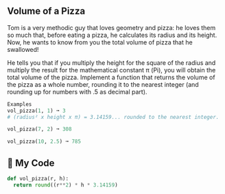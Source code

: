 ## Volume of a Pizza

Tom is a very methodic guy that loves geometry and pizza: he loves them so much that, before eating a pizza, he calculates its radius and its height. Now, he wants to know from you the total volume of pizza that he swallowed!

He tells you that if you multiply the height for the square of the radius and multiply the result for the mathematical constant π (Pi), you will obtain the total volume of the pizza. Implement a function that returns the volume of the pizza as a whole number, rounding it to the nearest integer (and rounding up for numbers with .5 as decimal part).
```python
Examples
vol_pizza(1, 1) ➞ 3
# (radius² x height x π) = 3.14159... rounded to the nearest integer.

vol_pizza(7, 2) ➞ 308

vol_pizza(10, 2.5) ➞ 785
```
## :pizza: My Code
```python
def vol_pizza(r, h):
  return round((r**2) * h * 3.14159)
```
